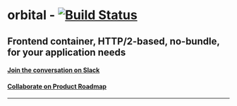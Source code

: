 # orbital - [![Build Status](https://travis-ci.org/schahriar/orbital.svg?branch=master)](https://travis-ci.org/schahriar/orbital)

Frontend container, HTTP/2-based, no-bundle, for your application needs
---
#### [Join the conversation on Slack](https://join.slack.com/t/orbital-js/shared_invite/enQtNDU4MTY3Njk2NjczLTAyNGM5MTgyMGE3NmVmZTBhMjA0Yjg1ZTE0M2NhNjBhM2VkMGUzYjNmZDViODg0YjFhMjRlZmRlYjJmN2M4YjM)

#### [Collaborate on Product Roadmap](https://trello.com/b/3W2ygx0c/roadmap)

---
